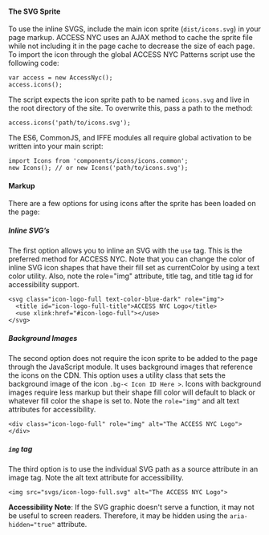 #### The SVG Sprite

To use the inline SVGS, include the main icon sprite (`dist/icons.svg`) in your page markup. ACCESS NYC uses an AJAX method to cache the sprite file while not including it in the page cache to decrease the size of each page. To import the icon through the global ACCESS NYC Patterns script use the following code:

    var access = new AccessNyc();
    access.icons();

The script expects the icon sprite path to be named `icons.svg` and live in the root directory of the site. To overwrite this, pass a path to the method:

    access.icons('path/to/icons.svg');

The ES6, CommonJS, and IFFE modules all require global activation to be written into your main script:

    import Icons from 'components/icons/icons.common';
    new Icons(); // or new Icons('path/to/icons.svg');

#### Markup

There are a few options for using icons after the sprite has been loaded on the page:

##### Inline SVG’s

The first option allows you to inline an SVG with the `use` tag. This is the preferred method for ACCESS NYC. Note that you can change the color of inline SVG icon shapes that have their fill set as currentColor by using a text color utility. Also, note the role="img" attribute, title tag, and title tag id for accessibility support.

    <svg class="icon-logo-full text-color-blue-dark" role="img">
      <title id="icon-logo-full-title">ACCESS NYC Logo</title>
      <use xlink:href="#icon-logo-full"></use>
    </svg>

##### Background Images

The second option does not require the icon sprite to be added to the page through the JavaScript module. It uses background images that reference the icons on the CDN. This option uses a utility class that sets the background image of the icon `.bg-< Icon ID Here >`. Icons with background images require less markup but their shape fill color will default to black or whatever fill color the shape is set to. Note the `role="img"` and alt text attributes for accessibility.

    <div class="icon-logo-full" role="img" alt="The ACCESS NYC Logo"></div>

##### `img` tag

The third option is to use the individual SVG path as a source attribute in an image tag. Note the alt text attribute for accessibility.

    <img src="svgs/icon-logo-full.svg" alt="The ACCESS NYC Logo">

**Accessibility Note**: If the SVG graphic doesn't serve a function, it may not be useful to screen readers. Therefore, it may be hidden using the `aria-hidden="true"` attribute.